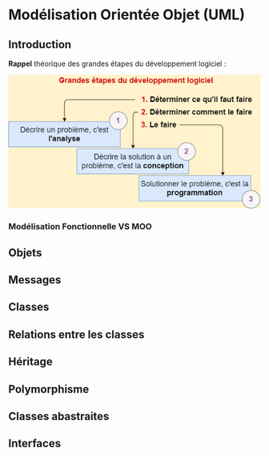 # Modélisation Orientée Objet (UML)
## Introduction
**Rappel** théorique des grandes étapes du développement logiciel :

![Etapes du développement logiciel](../images/etapes-resolution-pb.png)

### Modélisation Fonctionnelle VS MOO
## Objets
## Messages
## Classes
## Relations entre les classes
## Héritage
## Polymorphisme
## Classes abastraites
## Interfaces